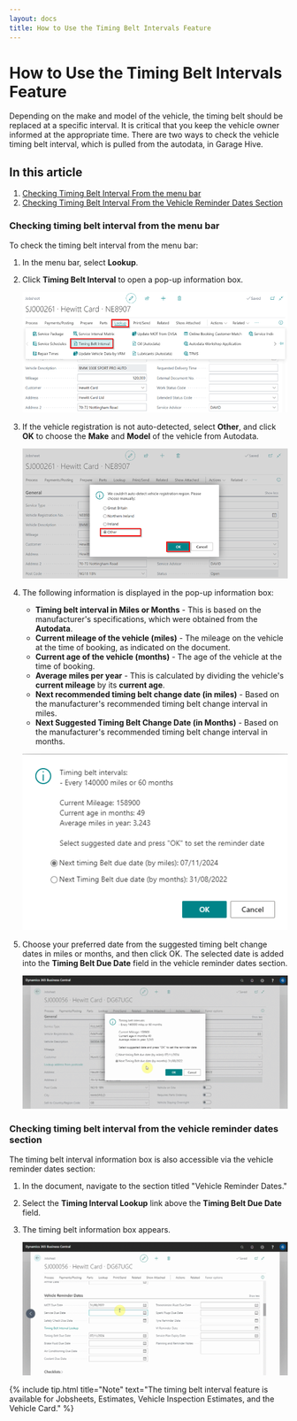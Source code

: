```yaml
---
layout: docs
title: How to Use the Timing Belt Intervals Feature
---
```


# How to Use the Timing Belt Intervals Feature
Depending on the make and model of the vehicle, the timing belt should be replaced at a specific interval. It is critical that you keep the vehicle owner informed at the appropriate time. There are two ways to check the vehicle timing belt interval, which is pulled from the autodata, in Garage Hive.

## In this article

1. [Checking Timing Belt Interval From the menu bar](#checking-timing-belt-interval-from-the-actions-bar)
2. [Checking Timing Belt Interval From the Vehicle Reminder Dates Section](#checking-timing-belt-interval-from-the-vehicle-reminder-dates-section)

### Checking timing belt interval from the menu bar
To check the timing belt interval from the menu bar:
1. In the menu bar, select **Lookup**.
2. Click **Timing Belt Interval** to open a pop-up information box.

   ![](media/garagehive-timing-belt-intervals1.png)

3. If the vehicle registration is not auto-detected, select **Other**, and click **OK** to choose the **Make** and **Model** of the vehicle from Autodata.

   ![](media/garagehive-timing-belt-intervals3.png)

4. The following information is displayed in the pop-up information box:
   * **Timing belt interval in Miles or Months** - This is based on the manufacturer's specifications, which were obtained from the **Autodata**.
   * **Current mileage of the vehicle (miles)** - The mileage on the vehicle at the time of booking, as indicated on the document.
   * **Current age of the vehicle (months)** - The age of the vehicle at the time of booking. 
   * **Average miles per year** - This is calculated by dividing the vehicle's **current mileage** by its **current age**. 
   * **Next recommended timing belt change date (in miles)** - Based on the manufacturer's recommended timing belt change interval in miles. 
   * **Next Suggested Timing Belt Change Date (in Months)** - Based on the manufacturer's recommended timing belt change interval in months.

   ![](media/garagehive-timing-belt-intervals2.png)

5. Choose your preferred date from the suggested timing belt change dates in miles or months, and then click OK. The selected date is added into the **Timing Belt Due Date** field in the vehicle reminder dates section.

   ![](media/garagehive-timing-belt-intervals3.gif)


### Checking timing belt interval from the vehicle reminder dates section
The timing belt interval information box is also accessible via the vehicle reminder dates section:
1. In the document, navigate to the section titled "Vehicle Reminder Dates."
2. Select the **Timing Interval Lookup** link above the **Timing Belt Due Date** field.
3. The timing belt information box appears.

   ![](media/garagehive-timing-belt-intervals4.gif)


{% include tip.html title="Note" text="The timing belt interval feature is available for Jobsheets, Estimates, Vehicle Inspection Estimates, and the Vehicle Card." %}
